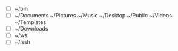 - [ ] ~/bin
- [ ] ~/Documents ~/Pictures ~/Music ~/Desktop ~/Public ~/Videos ~/Templates
- [ ] ~/Downloads
- [ ] ~/ws
- [ ] ~/.ssh
